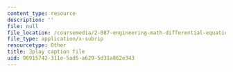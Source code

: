 ```yaml
---
content_type: resource
description: ''
file: null
file_location: /coursemedia/2-087-engineering-math-differential-equations-and-linear-algebra-fall-2014/96915742311e5ad5a6295d31a862e343_Gp94Hph_-BU.vtt
file_type: application/x-subrip
resourcetype: Other
title: 3play caption file
uid: 96915742-311e-5ad5-a629-5d31a862e343
---
```

